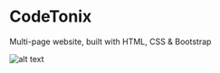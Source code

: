 # CodeTonix

Multi-page website, built with HTML, CSS &amp; Bootstrap

![alt text](https://i.imgur.com/t3YOU6f.png)

